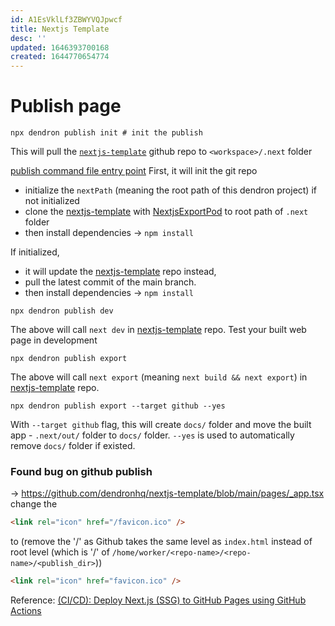 ```yaml
---
id: A1EsVklLf3ZBWYVQJpwcf
title: Nextjs Template
desc: ''
updated: 1646393700168
created: 1644770654774
---
```


# Publish page
```
npx dendron publish init # init the publish
```

This will pull the [`nextjs-template`][nextjs-template] github repo to `<workspace>/.next` folder

[publish command file entry point][publishCLICommand] 
First, it will init the git repo
* initialize the `nextPath` (meaning the root path of this dendron project) if not initialized
* clone the [nextjs-template] with [NextjsExportPod] to root path of `.next` folder
* then install dependencies -> `npm install`

If initialized,
* it will update the [nextjs-template] repo instead,
* pull the latest commit of the main branch.
* then install dependencies -> `npm install`


[publishCLICommand]: https://github.com/dendronhq/dendron/blob/master/packages/dendron-cli/src/commands/publishCLICommand.ts
[NextjsExportPod]: https://github.com/dendronhq/dendron/blob/cfffd6a1988c372f7472bb2cd93126befd866a0d/packages/pods-core/src/builtin/NextjsExportPod.ts
[nextjs-template]: https://github.com/dendronhq/nextjs-template

```
npx dendron publish dev
```
The above will call `next dev` in [nextjs-template] repo. Test your built web page in development

```
npx dendron publish export
```
The above will call `next export` (meaning `next build && next export`) in [nextjs-template] repo.

```
npx dendron publish export --target github --yes
```
With `--target github` flag, this will create `docs/` folder and move the built app - `.next/out/` folder to `docs/` folder.
`--yes` is used to automatically remove `docs/` folder if existed.


### Found bug on github publish
-> https://github.com/dendronhq/nextjs-template/blob/main/pages/_app.tsx
change the 
```md
<link rel="icon" href="/favicon.ico" />
```
to (remove the '/' as Github takes the same level as `index.html` instead of root level (which is '/' of `/home/worker/<repo-name>/<repo-name>/<publish_dir>`))
```md
<link rel="icon" href="favicon.ico" />
```
Reference: [(CI/CD): Deploy Next.js (SSG) to GitHub Pages using GitHub Actions](https://youtu.be/yRz8D_oJMWQ?t=1068)
